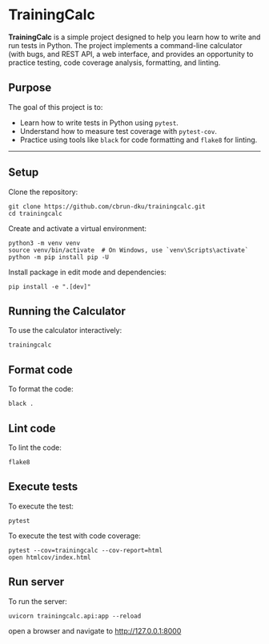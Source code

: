 # TrainingCalc

**TrainingCalc** is a simple project designed to help you learn how to write and run tests in Python. The project implements a command-line calculator (with bugs, and REST API, a web interface, and provides an opportunity to practice testing, code coverage analysis, formatting, and linting.

## Purpose

The goal of this project is to:
- Learn how to write tests in Python using `pytest`.
- Understand how to measure test coverage with `pytest-cov`.
- Practice using tools like `black` for code formatting and `flake8` for linting.

---

## Setup

Clone the repository:
```
git clone https://github.com/cbrun-dku/trainingcalc.git
cd trainingcalc
```

Create and activate a virtual environment:
```
python3 -m venv venv
source venv/bin/activate  # On Windows, use `venv\Scripts\activate`
python -m pip install pip -U
```

Install package in edit mode and dependencies:
```
pip install -e ".[dev]"
```

## Running the Calculator

To use the calculator interactively:
```
trainingcalc
```

## Format code

To format the code:
```
black .
```

## Lint code

To lint the code:
```
flake8
```

## Execute tests

To execute the test:
```
pytest
```

To execute the test with code coverage:
```
pytest --cov=trainingcalc --cov-report=html
open htmlcov/index.html
```

## Run server

To run the server:
```
uvicorn trainingcalc.api:app --reload
```

open a browser and navigate to http://127.0.0.1:8000